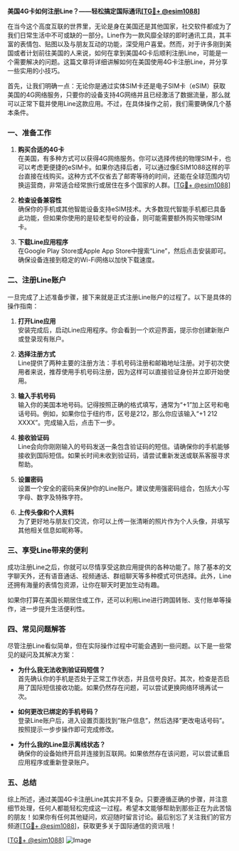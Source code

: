 **美国4G卡如何注册Line？——轻松搞定国际通讯[[TG💪+ @esim1088](https://t.me/s/esim1088)]**

在当今这个高度互联的世界里，无论是身在美国还是其他国家，社交软件都成为了我们日常生活中不可或缺的一部分。Line作为一款风靡全球的即时通讯工具，其丰富的表情包、贴图以及与朋友互动的功能，深受用户喜爱。然而，对于许多刚到美国或者计划前往美国的人来说，如何在拿到美国4G卡后顺利注册Line，可能是一个需要解决的问题。这篇文章将详细讲解如何在美国使用4G卡注册Line，并分享一些实用的小技巧。

首先，让我们明确一点：无论你是通过实体SIM卡还是电子SIM卡（eSIM）获取美国的4G网络服务，只要你的设备支持4G网络并且已经激活了数据流量，那么就可以正常下载并使用Line这款应用。不过，在具体操作之前，我们需要确保几个基本条件。

### 一、准备工作

1. **购买合适的4G卡**  
   在美国，有多种方式可以获得4G网络服务。你可以选择传统的物理SIM卡，也可以考虑更便捷的eSIM卡。如果你选择后者，可以通过像ESIM1088这样的平台直接在线购买。这种方式不仅省去了邮寄等待的时间，还能在全球范围内切换运营商，非常适合经常旅行或居住在多个国家的人群。[[TG💪+ @esim1088](https://t.me/s/esim1088)]

2. **检查设备兼容性**  
   确保你的手机或其他智能设备支持eSIM技术。大多数现代智能手机都已具备此功能，但如果你使用的是较老型号的设备，则可能需要额外购买物理SIM卡。

3. **下载Line应用程序**  
   在Google Play Store或Apple App Store中搜索“Line”，然后点击安装即可。确保设备连接到稳定的Wi-Fi网络以加快下载速度。

### 二、注册Line账户

一旦完成了上述准备步骤，接下来就是正式注册Line账户的过程了。以下是具体的操作指南：

1. **打开Line应用**  
   安装完成后，启动Line应用程序。你会看到一个欢迎界面，提示你创建新账户或登录现有账户。

2. **选择注册方式**  
   Line提供了两种主要的注册方法：手机号码注册和邮箱地址注册。对于初次使用者来说，推荐使用手机号码注册，因为这样可以直接验证身份并立即开始使用。

3. **输入手机号码**  
   输入你的美国本地号码。记得按照正确的格式填写，通常为“+1”加上区号和电话号码。例如，如果你位于纽约市，区号是212，那么你应该输入“+1 212 XXXX”。完成输入后，点击下一步。

4. **接收验证码**  
   Line会向你刚刚输入的号码发送一条包含验证码的短信。请确保你的手机能够接收到国际短信。如果长时间未收到验证码，请尝试重新发送或联系客服寻求帮助。

5. **设置密码**  
   设置一个安全的密码来保护你的Line账户。建议使用强密码组合，包括大小写字母、数字及特殊字符。

6. **上传头像和个人资料**  
   为了更好地与朋友们交流，你可以上传一张清晰的照片作为个人头像，并填写其他相关信息如昵称等。

### 三、享受Line带来的便利

成功注册Line之后，你就可以尽情享受这款应用提供的各种功能了。除了基本的文字聊天外，还有语音通话、视频通话、群组聊天等多种模式可供选择。此外，Line还拥有海量的表情包资源，让你在聊天时更加生动有趣。

如果你打算在美国长期居住或工作，还可以利用Line进行跨国转账、支付账单等操作，进一步提升生活便利性。

### 四、常见问题解答

尽管注册Line看似简单，但在实际操作过程中可能会遇到一些问题。以下是一些常见的疑问及其解决方案：

- **为什么我无法收到验证码短信？**  
  首先确认你的手机是否处于正常工作状态，并且信号良好。其次，检查是否启用了国际短信接收功能。如果仍然存在问题，可以尝试更换网络环境再试一次。

- **如何更改已绑定的手机号码？**  
  登录Line账户后，进入设置页面找到“账户信息”，然后选择“更改电话号码”。按照提示一步步操作即可完成修改。

- **为什么我的Line显示离线状态？**  
  确保你的设备始终开启并连接到互联网。如果依然存在该问题，可以尝试重启应用程序或重新登录账户。

### 五、总结

综上所述，通过美国4G卡注册Line其实并不复杂。只要遵循正确的步骤，并注意细节处理，任何人都能轻松完成这一过程。希望本文能够帮助到那些正在为此苦恼的朋友！如果你有任何其他疑问，欢迎随时留言讨论。最后别忘了关注我们的官方频道[[TG💪+ @esim1088](https://t.me/s/esim1088)]，获取更多关于国际通信的资讯哦！

[[TG💪+ @esim1088](https://t.me/s/esim1088)] ![Image](https://i.postimg.cc/4NQfJmqS/Snipaste-2025-05-13-00-14-12.png)